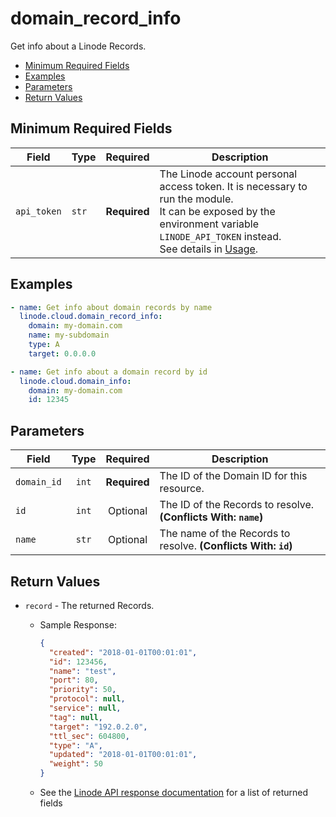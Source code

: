 # domain_record_info

Get info about a Linode Records.

- [Minimum Required Fields](#minimum-required-fields)
- [Examples](#examples)
- [Parameters](#parameters)
- [Return Values](#return-values)

## Minimum Required Fields
| Field       | Type  | Required     | Description                                                                                                                                                                                                              |
|-------------|-------|--------------|--------------------------------------------------------------------------------------------------------------------------------------------------------------------------------------------------------------------------|
| `api_token` | `str` | **Required** | The Linode account personal access token. It is necessary to run the module. <br/>It can be exposed by the environment variable `LINODE_API_TOKEN` instead. <br/>See details in [Usage](https://github.com/linode/ansible_linode?tab=readme-ov-file#usage). |

## Examples

```yaml
- name: Get info about domain records by name
  linode.cloud.domain_record_info:
    domain: my-domain.com
    name: my-subdomain
    type: A
    target: 0.0.0.0
```

```yaml
- name: Get info about a domain record by id
  linode.cloud.domain_info:
    domain: my-domain.com
    id: 12345
```


## Parameters

| Field     | Type | Required | Description                                                                  |
|-----------|------|----------|------------------------------------------------------------------------------|
| `domain_id` | <center>`int`</center> | <center>**Required**</center> | The ID of the Domain ID for this resource.   |
| `id` | <center>`int`</center> | <center>Optional</center> | The ID of the Records to resolve.  **(Conflicts With: `name`)** |
| `name` | <center>`str`</center> | <center>Optional</center> | The name of the Records to resolve.  **(Conflicts With: `id`)** |

## Return Values

- `record` - The returned Records.

    - Sample Response:
        ```json
        {
          "created": "2018-01-01T00:01:01",
          "id": 123456,
          "name": "test",
          "port": 80,
          "priority": 50,
          "protocol": null,
          "service": null,
          "tag": null,
          "target": "192.0.2.0",
          "ttl_sec": 604800,
          "type": "A",
          "updated": "2018-01-01T00:01:01",
          "weight": 50
        }
        ```
    - See the [Linode API response documentation](https://techdocs.akamai.com/linode-api/reference/get-domain) for a list of returned fields


